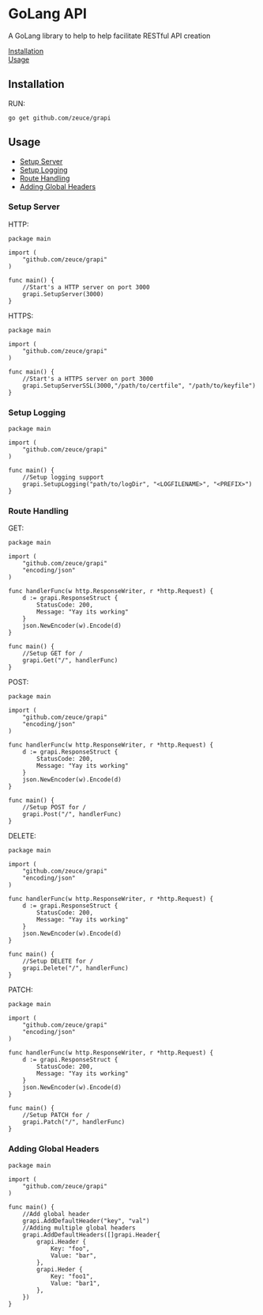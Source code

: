 # GoLang API

A GoLang library to help to help facilitate RESTful API creation

[Installation](#installation)\
[Usage](#usage)

## Installation

RUN:

```
go get github.com/zeuce/grapi
```

## Usage

- [Setup Server](#setup-server)
- [Setup Logging](#setup-logging)
- [Route Handling](#route-handling)
- [Adding Global Headers](#adding-global-headers)

### Setup Server

HTTP:

```
package main

import (
    "github.com/zeuce/grapi"
)

func main() {
    //Start's a HTTP server on port 3000
    grapi.SetupServer(3000)
}
```

HTTPS:

```
package main

import (
    "github.com/zeuce/grapi"
)

func main() {
    //Start's a HTTPS server on port 3000
    grapi.SetupServerSSL(3000,"/path/to/certfile", "/path/to/keyfile")
}
```

### Setup Logging

```
package main

import (
    "github.com/zeuce/grapi"
)

func main() {
    //Setup logging support
    grapi.SetupLogging("path/to/logDir", "<LOGFILENAME>", "<PREFIX>")
}
```

### Route Handling

GET:

```
package main

import (
    "github.com/zeuce/grapi"
    "encoding/json"
)

func handlerFunc(w http.ResponseWriter, r *http.Request) {
    d := grapi.ResponseStruct {
        StatusCode: 200,
        Message: "Yay its working"
    }
    json.NewEncoder(w).Encode(d)
}

func main() {
    //Setup GET for /
    grapi.Get("/", handlerFunc)
}
```

POST:

```
package main

import (
    "github.com/zeuce/grapi"
    "encoding/json"
)

func handlerFunc(w http.ResponseWriter, r *http.Request) {
    d := grapi.ResponseStruct {
        StatusCode: 200,
        Message: "Yay its working"
    }
    json.NewEncoder(w).Encode(d)
}

func main() {
    //Setup POST for /
    grapi.Post("/", handlerFunc)
}
```

DELETE:

```
package main

import (
    "github.com/zeuce/grapi"
    "encoding/json"
)

func handlerFunc(w http.ResponseWriter, r *http.Request) {
    d := grapi.ResponseStruct {
        StatusCode: 200,
        Message: "Yay its working"
    }
    json.NewEncoder(w).Encode(d)
}

func main() {
    //Setup DELETE for /
    grapi.Delete("/", handlerFunc)
}
```

PATCH:

```
package main

import (
    "github.com/zeuce/grapi"
    "encoding/json"
)

func handlerFunc(w http.ResponseWriter, r *http.Request) {
    d := grapi.ResponseStruct {
        StatusCode: 200,
        Message: "Yay its working"
    }
    json.NewEncoder(w).Encode(d)
}

func main() {
    //Setup PATCH for /
    grapi.Patch("/", handlerFunc)
}
```

### Adding Global Headers

```
package main

import (
    "github.com/zeuce/grapi"
)

func main() {
    //Add global header
    grapi.AddDefaultHeader("key", "val")
    //Adding multiple global headers
    grapi.AddDefaultHeaders([]grapi.Header{
        grapi.Header {
            Key: "foo",
            Value: "bar",
        },
        grapi.Heder {
            Key: "foo1",
            Value: "bar1",
        },
    })
}
```
